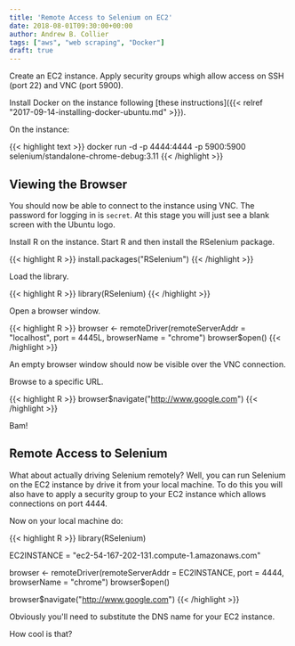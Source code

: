 ```yaml
---
title: 'Remote Access to Selenium on EC2'
date: 2018-08-01T09:30:00+00:00
author: Andrew B. Collier
tags: ["aws", "web scraping", "Docker"]
draft: true
---
```


Create an EC2 instance. Apply security groups whigh allow access on SSH (port 22) and VNC (port 5900).

Install Docker on the instance following [these instructions]({{< relref "2017-09-14-installing-docker-ubuntu.md" >}}).

On the instance:

{{< highlight text >}}
docker run -d -p 4444:4444 -p 5900:5900 selenium/standalone-chrome-debug:3.11
{{< /highlight >}}

## Viewing the Browser

You should now be able to connect to the instance using VNC. The password for logging in is `secret`. At this stage you will just see a blank screen with the Ubuntu logo.

Install R on the instance. Start R and then install the RSelenium package.

{{< highlight R >}}
install.packages("RSelenium")
{{< /highlight >}}

Load the library.

{{< highlight R >}}
library(RSelenium)
{{< /highlight >}}

Open a browser window.

{{< highlight R >}}
browser <- remoteDriver(remoteServerAddr = "localhost", port = 4445L, browserName = "chrome")
browser$open()
{{< /highlight >}}

An empty browser window should now be visible over the VNC connection.

Browse to a specific URL.

{{< highlight R >}}
browser$navigate("http://www.google.com")
{{< /highlight >}}

Bam!

## Remote Access to Selenium

What about actually driving Selenium remotely? Well, you can run Selenium on the EC2 instance by drive it from your local machine. To do this you will also have to apply a security group to your EC2 instance which allows connections on port 4444.

Now on your local machine do:

{{< highlight R >}}
library(RSelenium)

EC2INSTANCE = "ec2-54-167-202-131.compute-1.amazonaws.com"

browser <- remoteDriver(remoteServerAddr = EC2INSTANCE, port = 4444, browserName = "chrome")
browser$open()

browser$navigate("http://www.google.com")
{{< /highlight >}}

Obviously you'll need to substitute the DNS name for your EC2 instance.

How cool is that?